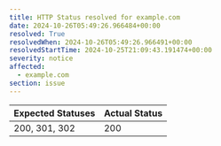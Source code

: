 ```yaml
---
title: HTTP Status resolved for example.com
date: 2024-10-26T05:49:26.966484+00:00
resolved: True
resolvedWhen: 2024-10-26T05:49:26.966491+00:00
resolvedStartTime: 2024-10-25T21:09:43.191474+00:00
severity: notice
affected:
  - example.com
section: issue
---
```


| Expected Statuses | Actual Status  |
|-------------------|----------------|
| 200, 301, 302 | 200 |
